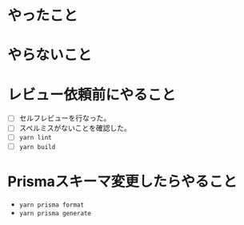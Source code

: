 # やったこと

# やらないこと

# レビュー依頼前にやること

- [ ] セルフレビューを行なった。
- [ ] スペルミスがないことを確認した。
- [ ] `yarn lint`
- [ ] `yarn build`

# Prismaスキーマ変更したらやること

- `yarn prisma format`
- `yarn prisma generate`
